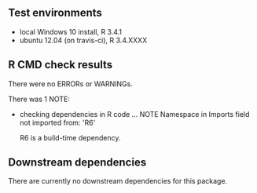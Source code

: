 ## Test environments
* local Windows 10 install, R 3.4.1
* ubuntu 12.04 (on travis-ci), R 3.4.XXXX

## R CMD check results
There were no ERRORs or WARNINGs. 

There was 1 NOTE:

* checking dependencies in R code ... NOTE
  Namespace in Imports field not imported from: 'R6'

  R6 is a build-time dependency.

## Downstream dependencies
There are currently no downstream dependencies for this package.